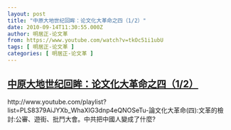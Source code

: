 ```yaml
---
layout: post
title: "中原大地世纪回眸：论文化大革命之四（1/2）"
date: 2010-09-14T11:30:55.000Z
author: 明居正-论文革
from: https://www.youtube.com/watch?v=tkOc51i1ubU
tags: [ 明居正-论文革 ]
categories: [ 明居正-论文革 ]
---
```

<!--1284463855000-->
[中原大地世纪回眸：论文化大革命之四（1/2）](https://www.youtube.com/watch?v=tkOc51i1ubU)
------

<div>
http://www.youtube.com/playlist?list=PLS8379AiJYXb_WhaXIG3dnp4eQNOSeTu-論文化大革命(四):文革的檢討:公審、遊街、批鬥大會。中共把中國人變成了什麼?
</div>
